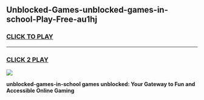 
## Unblocked-Games-unblocked-games-in-school-Play-Free-au1hj
<h3>
<a href="https://premium76.site?title=unblocked-games-in-school&ref=09A">CLICK TO PLAY</a></h3>
<hr>

<h3>
<a href="https://premium76.site?title=unblocked-games-in-school&ref=09A">CLICK 2 PLAY</a>
  
</h3>

<a href="https://premium76.site?title=unblocked-games-in-school&ref=09A"><img src="https://clearcache.store/games.png"></a>


**unblocked-games-in-school games unblocked: Your Gateway to Fun and Accessible Online Gaming**
